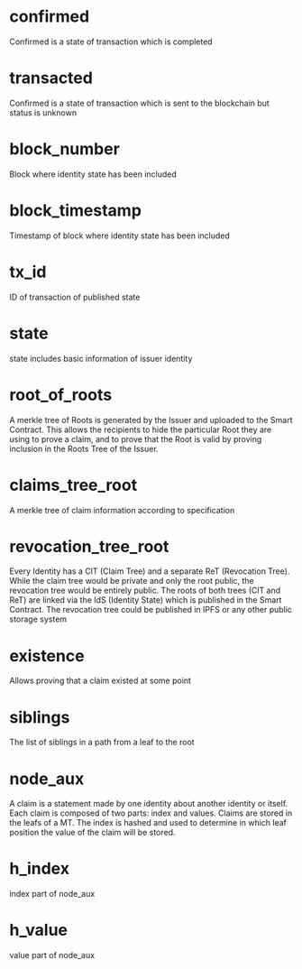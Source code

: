# confirmed

Confirmed is a state of transaction which is completed

# transacted

Confirmed is a state of transaction which is sent to the blockchain but status is unknown

# block_number

Block where identity state has been included

# block_timestamp

Timestamp of block where identity state has been included

# tx_id

ID of transaction of published state


# state

state includes basic information of issuer identity


# root_of_roots


A merkle tree of Roots is generated by the Issuer and uploaded to the Smart Contract. This allows the recipients to hide the particular Root they are using to prove a claim, and to prove that the Root is valid by proving inclusion in the Roots Tree of the Issuer.


# claims_tree_root

A merkle tree of claim information according to specification


# revocation_tree_root

Every Identity has a ClT (Claim Tree) and a separate ReT (Revocation Tree). While the claim tree would be private and only the root public, the revocation tree would be entirely public. The roots of both trees (ClT and ReT) are linked via the IdS (Identity State) which is published in the Smart Contract. The revocation tree could be published in IPFS or any other public storage system

# existence

Allows proving that a claim existed at some point

# siblings

The list of siblings in a path from a leaf to the root

# node_aux

A claim is a statement made by one identity about another identity or itself. Each claim is composed of two parts: index and values. Claims are stored in the leafs of a MT. The index is hashed and used to determine in which leaf position the value of the claim will be stored.

# h_index

index part of node_aux

# h_value

value part of node_aux
